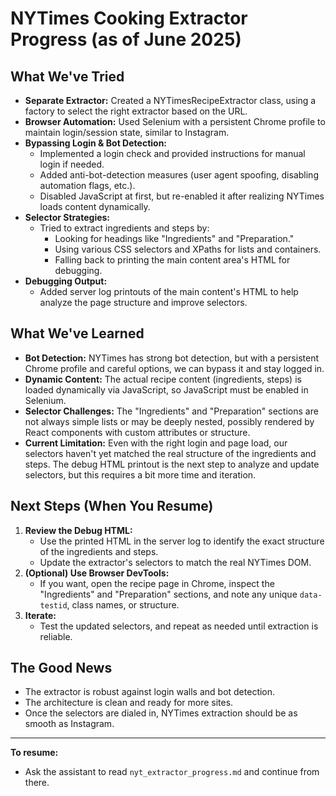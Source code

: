 # NYTimes Cooking Extractor Progress (as of June 2025)

## What We've Tried

- **Separate Extractor:** Created a NYTimesRecipeExtractor class, using a factory to select the right extractor based on the URL.
- **Browser Automation:** Used Selenium with a persistent Chrome profile to maintain login/session state, similar to Instagram.
- **Bypassing Login & Bot Detection:**
  - Implemented a login check and provided instructions for manual login if needed.
  - Added anti-bot-detection measures (user agent spoofing, disabling automation flags, etc.).
  - Disabled JavaScript at first, but re-enabled it after realizing NYTimes loads content dynamically.
- **Selector Strategies:**
  - Tried to extract ingredients and steps by:
    - Looking for headings like "Ingredients" and "Preparation."
    - Using various CSS selectors and XPaths for lists and containers.
    - Falling back to printing the main content area's HTML for debugging.
- **Debugging Output:**
  - Added server log printouts of the main content's HTML to help analyze the page structure and improve selectors.

## What We've Learned

- **Bot Detection:** NYTimes has strong bot detection, but with a persistent Chrome profile and careful options, we can bypass it and stay logged in.
- **Dynamic Content:** The actual recipe content (ingredients, steps) is loaded dynamically via JavaScript, so JavaScript must be enabled in Selenium.
- **Selector Challenges:** The "Ingredients" and "Preparation" sections are not always simple lists or may be deeply nested, possibly rendered by React components with custom attributes or structure.
- **Current Limitation:** Even with the right login and page load, our selectors haven't yet matched the real structure of the ingredients and steps. The debug HTML printout is the next step to analyze and update selectors, but this requires a bit more time and iteration.

## Next Steps (When You Resume)

1. **Review the Debug HTML:**
   - Use the printed HTML in the server log to identify the exact structure of the ingredients and steps.
   - Update the extractor's selectors to match the real NYTimes DOM.
2. **(Optional) Use Browser DevTools:**
   - If you want, open the recipe page in Chrome, inspect the "Ingredients" and "Preparation" sections, and note any unique `data-testid`, class names, or structure.
3. **Iterate:**
   - Test the updated selectors, and repeat as needed until extraction is reliable.

## The Good News

- The extractor is robust against login walls and bot detection.
- The architecture is clean and ready for more sites.
- Once the selectors are dialed in, NYTimes extraction should be as smooth as Instagram.

---

**To resume:**
- Ask the assistant to read `nyt_extractor_progress.md` and continue from there. 